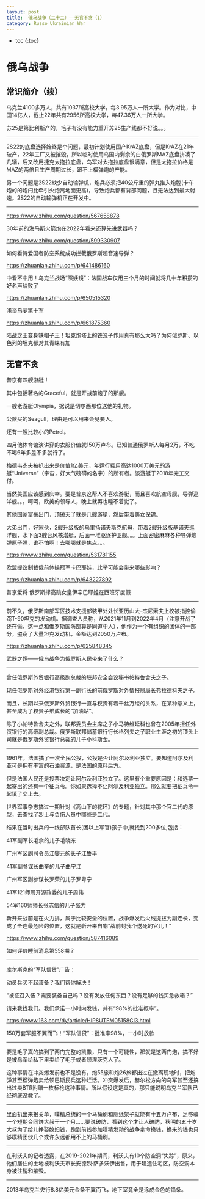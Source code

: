```yaml
---
layout: post
title:  俄乌战争（二十二）——无官不贪（1）
category: Russo Ukrainian War 
---
```


* toc
{:toc}

# 俄乌战争

## 常识简介（续）

乌克兰4100多万人，共有1037所高校大学，每3.95万人一所大学。作为对比，中国14亿人，截止22年共有2956所高校大学，每47.36万人一所大学。

苏25是第比利斯产的，毛子有没有能力重开苏25生产线都不好说。。。

---

2S22的底盘选择始终是个问题，最初计划使用国产KrAZ底盘，但是KrAZ在21年破产，22年工厂又被摧毁，所以临时使用乌国内剩余的白俄罗斯MAZ底盘拼凑了几辆，后又改用捷克太拖拉底盘，乌军对太拖拉底盘很满意，但是太拖拉价格是MAZ的两倍且生产周期过长，跟不上榴弹炮的产能。

另一个问题是2S22缺少自动输弹机，炮兵必须把40公斤重的弹丸推入炮膛(卡车炮的的炮闩比牵引火炮离地面更高)，导致炮兵都有背部问题，且无法达到最大射速。2S22的自动输弹机正在开发中。

---

https://www.zhihu.com/question/567658878

30年前的海马斯火箭炮在2022年看来还算先进武器吗？

https://www.zhihu.com/question/599330907

如何看待爱国者防空系统成功拦截俄罗斯超音速导弹？

https://zhuanlan.zhihu.com/p/641486160

中看不中用！乌克兰战场“照妖镜”：法国战车仅用三个月的时间就将几十年积攒的好名声给败了

https://zhuanlan.zhihu.com/p/650515320

浅谈乌萝第十军

https://zhuanlan.zhihu.com/p/661875360

陆战之王变身铁帽子王！坦克炮塔上的铁笼子作用真有那么大吗？为何俄罗斯、以色列的坦克都对其青睐有加

## 无官不贪

普京有四艘游艇！

其中包括著名的Graceful，就是开战前跑了的那艘。

一艘老游艇Olympia，据说是切尔西那位送他的礼物。

公款买的Seagull，理由是可以用来会见要人。

还有一艘比较小的Petrel。

四月他体育馆演讲穿的衣服价值就150万卢布。已知普通俄罗斯人每月2万，不吃不喝6年多差不多就行了。

梅德韦杰夫被扒出来是价值1亿美元，年运行费用高达1000万美元的游艇“Universe”（宇宙，好大气磅礴的名字）的所有者。该游艇于2018年完工交付。

当然美国应该感到庆幸。要是普京这帮人不喜欢游艇，而且喜欢航空母舰，导弹巡洋舰。。。呵呵，欧美的领导人，晚上就再也睡不着觉了。

其他国家富豪出门，顶破天了就是几艘游艇，然后带着美女保镖。

大弟出门，好家伙，2艘升级版的乌里扬诺夫斯克航母，带着2艘升级版基诺夫巡洋舰，水下面3艘台风核潜艇，后面一堆驱逐护卫舰。。。上面密密麻麻各种导弹炮弹原子弹，谁不怕啊！去哪哪就是焦点。。。

https://www.zhihu.com/question/531781155

欧盟提议制裁俄前体操冠军卡巴耶娃，此举可能会带来哪些影响？

https://zhuanlan.zhihu.com/p/643227892

普京爱将 俄罗斯撑高跳女皇伊辛巴耶娃在西班牙度假

---

前不久，俄罗斯南部军区技术支援部装甲处处长亚历山大-杰尼索夫上校被指控偷窃T-90坦克的发动机。据调查人员称，从2021年11月到2022年4月（注意开战了还在偷，这一点和俄罗斯国防部算是同道中人），他作为一个有组织的团体的一部分，盗窃了大量坦克发动机，金额达到2050万卢布。

https://zhuanlan.zhihu.com/p/625848345

武器之殇——俄乌战争为俄罗斯人民带来了什么？

---

曾任俄罗斯外贸银行高级副总裁的联邦安全会议秘书帕特鲁舍夫之子。

现任俄罗斯对外经济银行第一副行长的前俄罗斯对外情报局局长弗拉德科夫之子。

而且，长期以来俄罗斯外贸银行一直与权贵有着千丝万缕的关系，在某种意义上，甚至成为了权贵子弟成长的“加油站”。

除了小帕特鲁舍夫之外，联邦委员会主席之子小马特维延科也曾在2005年担任外贸银行的高级副总裁。俄罗斯联邦储蓄银行行长格列夫之子职业生涯之初的顶头上司就是俄罗斯外贸银行总裁的儿子小科斯金。

---

1961年，法国搞了一次全民公投，公投是否让阿尔及利亚独立。要知道阿尔及利亚可是拥有丰富的石油资源，是法国的原料后方。

但是法国人民还是投票决定让阿尔及利亚独立了。这里有个重要原因是：和选票一起寄出的还有一个征兵令。你如果选择不让阿尔及利亚独立。那么就要把征兵令一起填了交上去。

世界军事杂志搞过一期针对《高山下的花环》的专题，针对其中那个官二代的原型，去查找了烈士与负伤人员中哪些是二代。

结果在当时出兵的一线部队首长(团以上军官)孩子中,就找到200多位,包括：

41军副军长毛余的儿子毛晓东

广州军区副司令员江燮元的长子江鲁平

41军副参谋长曲奎的儿子曲宁江

广州军区副参谋长罗荣的儿子罗粤宁

41军121师周开源政委的儿子周伟

54军160师师长张志信的儿子张力

靳开来战前是在火力排，属于比较安全的位置，战争爆发后火线提拔为副连长，变成了全连最危险的位置，这就是靳开来自嘲“战前封我个送死的官儿！”

https://www.zhihu.com/question/587416089

如何评价睡前消息第558期？

---

库尔斯克的“军队信贷”广告：

动员兵买不起装备？我们帮你解决！

“被征召入伍？需要装备自己吗？没有发放任何东西？没有足够的钱买急救箱？”

请来我找我们。我们承诺一小时内发钱，并有“98%的批准概率”。

https://www.163.com/dy/article/HIP8UTFM05158CI3.html

150万套军服不翼而飞！“军队信贷”：批准率98%，一小时放款

---

要是毛子真的搞到了两门完整的凯撒，只有一个可能性，那就是这两门炮，搞不好是被乌军给私下里卖给了毛子或者顿涅茨克人了。

这种事情在冲突爆发前也不是没有，炮55旅和炮26旅都出过在撤离现地时，把炮弹甚至榴弹炮卖给顿巴斯民兵这种烂活。冲突爆发后，赫尔松方向的乌军甚至还搞出过卖BTR附赠一枚标枪这种事情。所以假设这是真的，那只能说明乌克兰军队已经彻底没救了。

---

里面扒出来报关单，噗精总统的一个马桶刷和厕纸架子就能有十五万卢布，足够骗一个短期合同饼大叔干一个月……要说破防，看到这个才让人破防，秋明的五十岁大叔为了给儿挣娶媳妇钱，跑到前线参加噗精发动的战争拿命换钱，换来的钱也只够噗精团伙几个或许永远都用不上的马桶刷。

---

在利沃夫的记者透露，在2019-2021年期间，利沃夫有10个防空洞“失踪”，原来，他们居住的土地被利沃夫市长安德烈·萨多沃伊出售，用于建造住宅区，防空洞本身被注销和摧毁。

---

2013年乌克兰央行8.8亿美元金条不翼而飞，地下室竟全是涂成金色的铅条。
